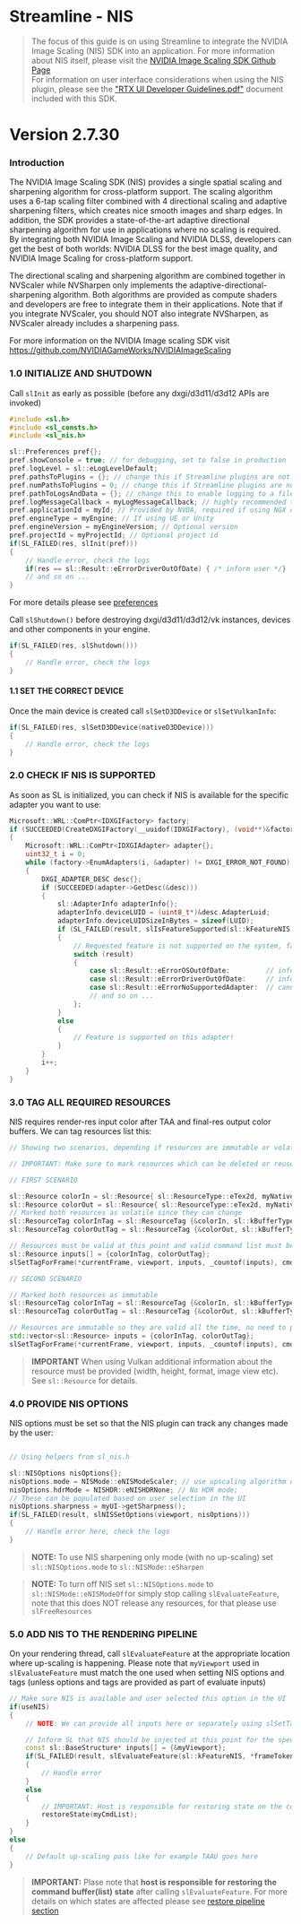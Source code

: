 
Streamline - NIS
=======================

>The focus of this guide is on using Streamline to integrate the NVIDIA Image Scaling (NIS) SDK into an application.  For more information about NIS itself, please visit the [NVIDIA Image Scaling SDK Github Page](https://github.com/NVIDIAGameWorks/NVIDIAImageScaling)  
>For information on user interface considerations when using the NIS plugin, please see the ["RTX UI Developer Guidelines.pdf"](<RTX UI Developer Guidelines.pdf>) document included with this SDK.

Version 2.7.30
=======

### Introduction

The NVIDIA Image Scaling SDK (NIS) provides a single spatial scaling and sharpening algorithm for cross-platform support. The scaling algorithm uses a 6-tap scaling filter combined with 4 directional scaling and adaptive sharpening filters, which creates nice smooth images and sharp edges. In addition, the SDK provides a state-of-the-art adaptive directional sharpening algorithm for use in applications where no scaling is required. By integrating both NVIDIA Image Scaling and NVIDIA DLSS, developers can get the best of both worlds: NVIDIA DLSS for the best image quality, and NVIDIA Image Scaling for cross-platform support.

The directional scaling and sharpening algorithm are combined together in NVScaler while NVSharpen only implements the adaptive-directional-sharpening algorithm. Both algorithms are provided as compute shaders and developers are free to integrate them in their applications. Note that if you integrate NVScaler, you should NOT also integrate NVSharpen, as NVScaler already includes a sharpening pass.

For more information on the NVIDIA Image scaling SDK visit https://github.com/NVIDIAGameWorks/NVIDIAImageScaling

### 1.0 INITIALIZE AND SHUTDOWN

Call `slInit` as early as possible (before any dxgi/d3d11/d3d12 APIs are invoked)

```cpp
#include <sl.h>
#include <sl_consts.h>
#include <sl_nis.h>

sl::Preferences pref{};
pref.showConsole = true; // for debugging, set to false in production
pref.logLevel = sl::eLogLevelDefault;
pref.pathsToPlugins = {}; // change this if Streamline plugins are not located next to the executable
pref.numPathsToPlugins = 0; // change this if Streamline plugins are not located next to the executable
pref.pathToLogsAndData = {}; // change this to enable logging to a file
pref.logMessageCallback = myLogMessageCallback; // highly recommended to track warning/error messages in your callback
pref.applicationId = myId; // Provided by NVDA, required if using NGX components (DLSS 2/3)
pref.engineType = myEngine; // If using UE or Unity
pref.engineVersion = myEngineVersion; // Optional version
pref.projectId = myProjectId; // Optional project id
if(SL_FAILED(res, slInit(pref)))
{
    // Handle error, check the logs
    if(res == sl::Result::eErrorDriverOutOfDate) { /* inform user */}
    // and so on ...
}
```

For more details please see [preferences](ProgrammingGuide.md#222-preferences)

Call `slShutdown()` before destroying dxgi/d3d11/d3d12/vk instances, devices and other components in your engine.

```cpp
if(SL_FAILED(res, slShutdown()))
{
    // Handle error, check the logs
}
```

#### 1.1 SET THE CORRECT DEVICE

Once the main device is created call `slSetD3DDevice` or `slSetVulkanInfo`:

```cpp
if(SL_FAILED(res, slSetD3DDevice(nativeD3DDevice)))
{
    // Handle error, check the logs
}
```

### 2.0 CHECK IF NIS IS SUPPORTED

As soon as SL is initialized, you can check if NIS is available for the specific adapter you want to use:

```cpp
Microsoft::WRL::ComPtr<IDXGIFactory> factory;
if (SUCCEEDED(CreateDXGIFactory(__uuidof(IDXGIFactory), (void**)&factory)))
{
    Microsoft::WRL::ComPtr<IDXGIAdapter> adapter{};
    uint32_t i = 0;
    while (factory->EnumAdapters(i, &adapter) != DXGI_ERROR_NOT_FOUND)
    {
        DXGI_ADAPTER_DESC desc{};
        if (SUCCEEDED(adapter->GetDesc(&desc)))
        {
            sl::AdapterInfo adapterInfo{};
            adapterInfo.deviceLUID = (uint8_t*)&desc.AdapterLuid;
            adapterInfo.deviceLUIDSizeInBytes = sizeof(LUID);
            if (SL_FAILED(result, slIsFeatureSupported(sl::kFeatureNIS, adapterInfo)))
            {
                // Requested feature is not supported on the system, fallback to the default method
                switch (result)
                {
                    case sl::Result::eErrorOSOutOfDate:         // inform user to update OS
                    case sl::Result::eErrorDriverOutOfDate:     // inform user to update driver
                    case sl::Result::eErrorNoSupportedAdapter:  // cannot use this adapter (older or non-NVDA GPU etc)
                    // and so on ...
                };
            }
            else
            {
                // Feature is supported on this adapter!
            }
        }
        i++;
    }
}
```

### 3.0 TAG ALL REQUIRED RESOURCES

NIS requires render-res input color after TAA and final-res output color buffers. We can tag resources list this:

```cpp
// Showing two scenarios, depending if resources are immutable or volatile

// IMPORTANT: Make sure to mark resources which can be deleted or reused for other purposes within a frame as volatile

// FIRST SCENARIO

sl::Resource colorIn = sl::Resource{ sl::ResourceType::eTex2d, myNativeObject, nullptr, nullptr, myInitialState};
sl::Resource colorOut = sl::Resource{ sl::ResourceType::eTex2d, myNativeObject, nullptr, nullptr, myInitialState};
// Marked both resources as volatile since they can change
sl::ResourceTag colorInTag = sl::ResourceTag {&colorIn, sl::kBufferTypeScalingInputColor, sl::ResourceLifecycle::eOnlyValidNow, &myExtent };
sl::ResourceTag colorOutTag = sl::ResourceTag {&colorOut, sl::kBufferTypeScalingOutputColor, sl::ResourceLifecycle::eOnlyValidNow, &myExtent };

// Resources must be valid at this point and valid command list must be provided since resources are volatile
sl::Resource inputs[] = {colorInTag, colorOutTag};
slSetTagForFrame(*currentFrame, viewport, inputs, _countof(inputs), cmdList);

// SECOND SCENARIO

// Marked both resources as immutable
sl::ResourceTag colorInTag = sl::ResourceTag {&colorIn, sl::kBufferTypeScalingInputColor, sl::ResourceLifecycle::eValidUntilPresent, &myExtent };
sl::ResourceTag colorOutTag = sl::ResourceTag {&colorOut, sl::kBufferTypeScalingOutputColor, sl::ResourceLifecycle::eValidUntilPresent, &myExtent };

// Resources are immutable so they are valid all the time, no need to provide command list since no copies need to be made
std::vector<sl::Resource> inputs = {colorInTag, colorOutTag};
slSetTagForFrame(*currentFrame, viewport, inputs, _countof(inputs), cmdList);

```
> **IMPORTANT**
> When using Vulkan additional information about the resource must be provided (width, height, format, image view etc). See `sl::Resource` for details.

### 4.0 PROVIDE NIS OPTIONS

NIS options must be set so that the NIS plugin can track any changes made by the user:

```cpp

// Using helpers from sl_nis.h

sl::NISOptions nisOptions{};
nisOptions.mode = NISMode::eNISModeScaler; // use upscaling algorithm or use eNISModeSharpen for sharpening only
nisOptions.hdrMode = NISHDR::eNISHDRNone; // No HDR mode;
// These can be populated based on user selection in the UI
nisOptions.sharpness = myUI->getSharpness();
if(SL_FAILED(result, slNISSetOptions(viewport, nisOptions)))
{
    // Handle error here, check the logs
}
```
> **NOTE:**
> To use NIS sharpening only mode (with no up-scaling) set `sl::NISOptions.mode` to `sl::NISMode::eSharpen`

> **NOTE:**
> To turn off NIS set `sl::NISOptions.mode` to `sl::NISMode::eNISModeOff`or simply stop calling `slEvaluateFeature`, note that this does NOT release any resources, for that please use `slFreeResources`

### 5.0 ADD NIS TO THE RENDERING PIPELINE

On your rendering thread, call `slEvaluateFeature` at the appropriate location where up-scaling is happening. Please note that `myViewport` used in `slEvaluateFeature` must match the one used when setting NIS options and tags (unless options and tags are provided as part of evaluate inputs)

```cpp
// Make sure NIS is available and user selected this option in the UI
if(useNIS) 
{
    // NOTE: We can provide all inputs here or separately using slSetTagForFrame or slNISSetOptions

    // Inform SL that NIS should be injected at this point for the specific viewport
    const sl::BaseStructure* inputs[] = {&myViewport};
    if(SL_FAILED(result, slEvaluateFeature(sl::kFeatureNIS, *frameToken, inputs, _countof(inputs), myCmdList)))
    {
        // Handle error
    }
    else
    {
        // IMPORTANT: Host is responsible for restoring state on the command list used
        restoreState(myCmdList);
    }
}
else
{
    // Default up-scaling pass like for example TAAU goes here
}
```

> **IMPORTANT:**
> Plase note that **host is responsible for restoring the command buffer(list) state** after calling `slEvaluateFeature`. For more details on which states are affected please see [restore pipeline section](./ProgrammingGuideManualHooking.md#70-restoring-command-listbuffer-state)


